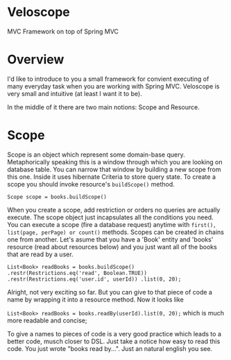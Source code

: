 Veloscope
=========
MVC Framework on top of Spring MVC

Overview
=========
I'd like to introduce to you a small framework for convient executing of many everyday task when you are working with Spring MVC. Veloscope is very small and intuitive (at least I want it to be). 

In the middle of it there are two main notions: Scope and Resource.

Scope
=====
Scope is an object which represent some domain-base query. Metaphorically speaking this is a window through which you are looking on database table. You can narrow that window by building a new scope from this one. Inside it uses hibernate Criteria to store query state. To create a scope you should invoke resource's `buildScope()` method.

`Scope scope = books.buildScope()`

When you create a scope, add restriction or orders no queries are actually execute. The scope object just incapsulates all the conditions you need. You can execute a scope (fire a database request) anytime with `first(), list(page, perPage) or count()` methods. Scopes can be created in chains one from another. Let's asume that you have a 'Book' entity and 'books' resource (read about resources below) and you just want all of the books that are read by a user.

`
List<Book> readBooks = books.buildScope()
                            .restr(Restrictions.eq('read', Boolean.TRUE))
                            .restr(Restrictions.eq('user.id', userId))
                            .list(0, 20);
`

Alright, not very exciting so far. But you can give to that piece of code a name by wrapping it into a resource method. Now it looks like

`List<Book> readBooks = books.readBy(userId).list(0, 20);` which is much more readable and concise;

To give a names to pieces of code is a very good practice which leads to a better code, musch closer to DSL. Just take a notice how easy to read this code. You just wrote "books read by...". Just an natural english you see.
